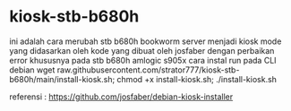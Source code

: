 # kiosk-stb-b680h
ini adalah cara merubah stb b680h bookworm server menjadi kiosk mode yang didasarkan oleh kode yang dibuat oleh josfaber dengan perbaikan error khususnya pada stb b680h amlogic s905x
cara instal run pada CLI debian
wget raw.githubusercontent.com/strator777/kiosk-stb-b680h/main/install-kiosk.sh; chmod +x install-kiosk.sh; ./install-kiosk.sh

referensi : https://github.com/josfaber/debian-kiosk-installer
